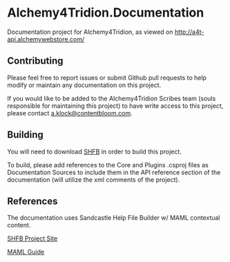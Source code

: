 # Alchemy4Tridion.Documentation
Documentation project for Alchemy4Tridion, as viewed on http://a4t-api.alchemywebstore.com/

## Contributing

Please feel free to report issues or submit Github pull requests to help modify or maintain any documentation
on this project.

If you would like to be added to the Alchemy4Tridion Scribes team (souls responsible for maintaining this project) to have write access to this project, please contact
a.klock@contentbloom.com.  

## Building

You will need to download [SHFB](https://github.com/EWSoftware/SHFB/releases) in order to build this project.

To build, please add references to the Core and Plugins .csproj files as Documentation Sources to include them in the API reference section of the documentation (will utilize the xml comments of the project). 

## References
The documentation uses Sandcastle Help File Builder w/ MAML contextual content.

[SHFB Project Site](https://github.com/EWSoftware/SHFB)

[MAML Guide](http://ewsoftware.github.io/XMLCommentsGuide/html/4268757F-CE8D-4E6D-8502-4F7F2E22DDA3.htm)
